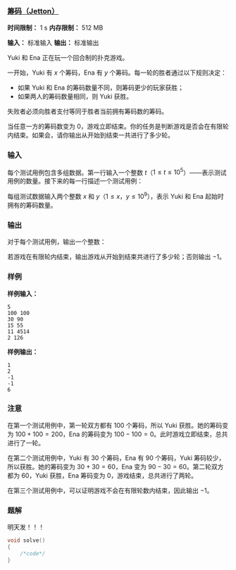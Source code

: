 ### [筹码（Jetton）](https://ac.nowcoder.com/acm/contest/108300/J)

**时间限制：** 1 s
**内存限制：** 512 MB

**输入：** 标准输入
**输出：** 标准输出



Yuki 和 Ena 正在玩一个回合制的扑克游戏。

一开始，Yuki 有 $x$ 个筹码，Ena 有 $y$ 个筹码。每一轮的胜者通过以下规则决定：

* 如果 Yuki 和 Ena 的筹码数量不同，则筹码更少的玩家获胜；
* 如果两人的筹码数量相同，则 Yuki 获胜。

失败者必须向胜者支付等同于胜者当前拥有筹码数的筹码。

当任意一方的筹码数变为 $0$，游戏立即结束。你的任务是判断游戏是否会在有限轮内结束。如果会，请你输出从开始到结束一共进行了多少轮。







### 输入

每个测试用例包含多组数据。第一行输入一个整数 $t$（$1 \le t \le 10^5$）——表示测试用例的数量。接下来的每一行描述一个测试用例：

每组测试数据输入两个整数 $x$ 和 $y$（$1 \le x$，$y \le 10^9$），表示 Yuki 和 Ena 起始时拥有的筹码数量。





### 输出

对于每个测试用例，输出一个整数： 

若游戏在有限轮内结束，输出游戏从开始到结束共进行了多少轮；否则输出 $-1$。

 



### 样例

**样例输入：**

```
5
100 100
30 90
15 55
11 4514
2 126
```



**样例输出：**

```
1
2
-1
-1
6
```





### 注意

在第一个测试用例中，第一轮双方都有 $100$ 个筹码，所以 Yuki 获胜。她的筹码变为 $100 + 100 = 200$，Ena 的筹码变为 $100 - 100 = 0$。此时游戏立即结束，总共进行了一轮。

在第二个测试用例中，Yuki 有 $30$ 个筹码，Ena 有 $90$ 个筹码，Yuki 筹码较少，所以获胜。她的筹码变为 $30 + 30 = 60$，Ena 变为 $90 - 30 = 60$。第二轮双方都为 $60$，Yuki 获胜，Ena 筹码变为 $0$，游戏结束，总共进行了两轮。

在第三个测试用例中，可以证明游戏不会在有限轮数内结束，因此输出 $-1$。





### 题解

明天发！！！



```cpp
void solve()
{
	/*code*/
}
```